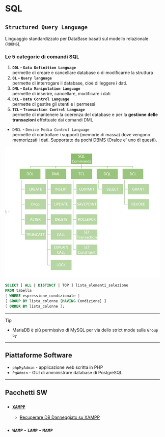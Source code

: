 # SQL
## `Structured Query Language`  
Linguaggio standardizzato per DataBase basati sul modello relazionale (`RDBMS`), 

### Le 5 categorie di comandi SQL
1. **`DDL` - `Data Definition Language`**  
    permette di creare e cancellare database o di modificarne la struttura
1. **`QL` - `Query language`**  
    permette di interrogare il database, cioè di leggere i dati.
1. **`DML` - `Data Manipulation Language`**  
    permette di inserire, cancellare, modificare i dati
1. **`DCL` - `Data Control Language`**  
    permette di gestire gli utenti e i permessi
1. **`TCL` – `Transaction Control Language`**  
    permette di mantenere la coerenza del database e per la **gestione delle transazioni** effettuate dai comandi DML
- `DMCL` - `Device Media Control Language`  
    permette di controllare i supporti (memorie di massa) dove vengono memorizzati i dati. Supportato da pochi DBMS (Oralce e' uno di questi).

![SQLcommands](./SQLcommands.png)

```sql
SELECT [ ALL | DISTINCT | TOP ] lista_elementi_selezione
FROM tabella
[ WHERE espressione_condizionale ]
[ GROUP BY lista_colonne [HAVING Condizione] ]
[ ORDER BY lista_colonne ];
```
---

Tip
- MariaDB è più permissivo di MySQL per via dello strict mode sulla `Group by`

---
## Piattaforme Software
- `phpMyAdmin` - applicazione web scritta in PHP
- `PgAdmin` - GUI di amministrare database di PostgreSQL.

---
## Pacchetti SW
- ### [`XAMPP`](./xampp/ReadMe.md)
    - [Recuperare DB Danneggiato su XAMPP](./xampp/xampp_Recuperare_DB_danneggiato.md)
- ### `WAMP` - `LAMP` - `MAMP`
